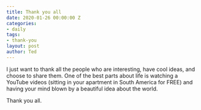 ```yaml
---
title: Thank you all
date: 2020-01-26 00:00:00 Z
categories:
- daily
tags:
- thank-you
layout: post
author: Ted
---
```


I just want to thank all the people who are interesting, have cool ideas, and choose to share them. One of the best parts about life is watching a YouTube videos (sitting in your apartment in South America for FREE) and having your mind blown by a beautiful idea about the world.

Thank you all.
